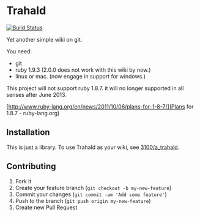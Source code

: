 # Trahald

[![Build Status](https://travis-ci.org/3100/trahald.png?branch=master)](https://travis-ci.org/3100/trahald)

Yet another simple wiki on git.

You need:

* git
* ruby 1.9.3 (2.0.0 does not work with this wiki by now.)
* linux or mac. (now engage in support for windows.)

This project will not support ruby 1.8.7.
it will no longer supported in all senses after June 2013.

[http://www.ruby-lang.org/en/news/2011/10/06/plans-for-1-8-7/](Plans for 1.8.7 - ruby-lang.org)

## Installation

This is just a library.
To use Trahald as your wiki, see [3100/a_trahald](https://github.com/3100/a_trahald).

## Contributing

1. Fork it
2. Create your feature branch (`git checkout -b my-new-feature`)
3. Commit your changes (`git commit -am 'Add some feature'`)
4. Push to the branch (`git push origin my-new-feature`)
5. Create new Pull Request
